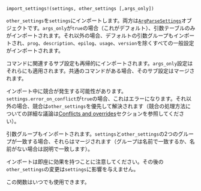 ```
import_settings!(settings, other_settings [,args_only])
```

`other_settings`を`settings`にインポートします。両方は[`ArgParseSettings`](@ref)オブジェクトです。`args_only`が`true`の場合（これがデフォルト）、引数テーブルのみがインポートされます。それ以外の場合、デフォルトの引数グループもインポートされ、`prog`、`description`、`epilog`、`usage`、`version`を除くすべての一般設定がインポートされます。

コマンドに関連するサブ設定も再帰的にインポートされます。`args_only`設定はそれらにも適用されます。共通のコマンドがある場合、そのサブ設定はマージされます。

インポート中に競合が発生する可能性があります。`settings.error_on_conflict`が`true`の場合、これはエラーになります。それ以外の場合、競合は`other_settings`を優先して解決されます（競合の処理方法についての詳細な議論は[Conflicts and overrides](@ref)セクションを参照してください）。

引数グループもインポートされます。`settings`と`other_settings`の2つのグループが一致する場合、それらはマージされます（グループは名前で一致するか、名前がない場合は説明で一致します）。

インポートは即座に効果を持つことに注意してください。その後の`other_settings`の変更は`settings`に影響を与えません。

この関数はいつでも使用できます。
